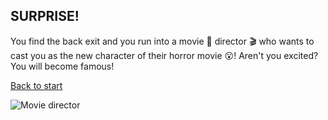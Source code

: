 ## SURPRISE!

You find the back exit and you run into a movie :movie_camera: director :clapper: who wants to cast you as the new character of their horror movie :open_mouth:! Aren't you excited? You will become famous!

[Back to start](https://github.com/jazminn7822/haunted-house-adventure/blob/master/README.md)

![Movie director](https://moneyinc.com/wp-content/uploads/2016/12/77177227.jpg)
